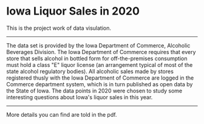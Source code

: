 # Iowa Liquor Sales in 2020
This is the project work of data visulation.

----

The data set is provided by the Iowa Department of Commerce, Alcoholic Beverages Division. The Iowa Department of Commerce requires that every store that sells
alcohol in bottled form for off-the-premises consumption must hold a class "E" liquor license (an arrangement typical of most of the state alcohol regulatory bodies). All alcoholic sales made by stores registered thusly with the Iowa Department of Commerce are logged in the Commerce department system, which is in turn published
as open data by the State of Iowa. The data points in 2020 were chosen to study some interesting questions about Iowa's liquor sales in this year. 

---

More details you can find are told in the pdf.
